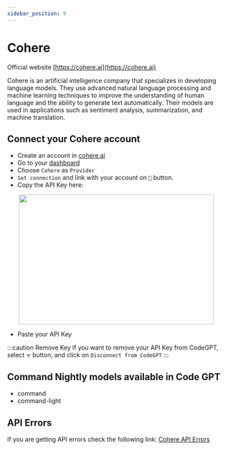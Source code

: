 ```yaml
---
sidebar_position: 9
---
```

# Cohere
Official website [https://cohere.ai](https://cohere.ai)

Cohere is an artificial intelligence company that specializes in developing language models. They use advanced natural language processing and machine learning techniques to improve the understanding of human language and the ability to generate text automatically. Their models are used in applications such as sentiment analysis, summarization, and machine translation.

## Connect your Cohere account
- Create an account in [cohere.ai](https://cohere.ai/)
- Go to your [dashboard](https://dashboard.cohere.com/api-keys)
- Choose `Cohere` as `Provider`
-  `Set connection` and link with your account on `🔑` button.
- Copy the API Key here:
  
<p align="center">
      <img width="450" height="300" src="https://github.com/davila7/code-gpt-docs/assets/37567214/2a15c150-bbac-4376-9e0f-d96068220db2" />
</p>

- Paste your API Key

:::caution Remove Key
If you want to remove your API Key from CodeGPT, select `ᯤ` button, and click on `Disconnect from CodeGPT`
:::
## Command Nightly models available in Code GPT
- command
- command-light
  
## API Errors
If you are getting API errors check the following link: [Cohere API Errors](https://docs.cohere.ai/reference/errors)

